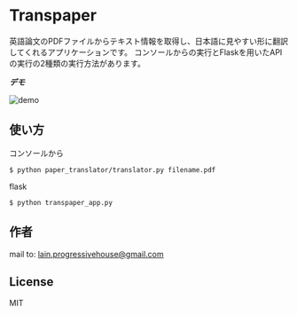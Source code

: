 # Transpaper

英語論文のPDFファイルからテキスト情報を取得し、日本語に見やすい形に翻訳してくれるアプリケーションです。
コンソールからの実行とFlaskを用いたAPIの実行の2種類の実行方法があります。

***デモ***

![demo](https://raw.githubusercontent.com/wiki/Lain-progressivehouse/transpaper/images/transpaper.gif)

## 使い方

コンソールから
```
$ python paper_translator/translator.py filename.pdf
```

flask
```
$ python transpaper_app.py
```


## 作者
mail to: lain.progressivehouse@gmail.com

## License
MIT
